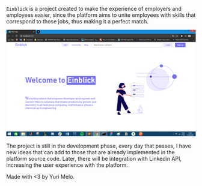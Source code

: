 `Einblick` is a project created to make the experience of employers and employees easier, since the platform aims to unite employees with skills that correspond to those jobs, thus making it a perfect match.

![](screenshots/screen01.png)

The project is still in the development phase, every day that passes, I have new ideas that can add to those that are already implemented in the platform source code. Later, there will be integration with Linkedin API, increasing the user experience with the platform.

Made with <3 by Yuri Melo.